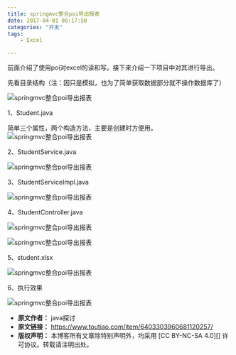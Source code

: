 ```yaml
---
title: springmvc整合poi导出报表
date: 2017-04-01 00:17:50
categories: "开发"
tags:
	- Excel

---
```


前面介绍了使用poi对excel的读和写。接下来介绍一下项目中对其进行导出。

先看目录结构（注：因只是模拟，也为了简单获取数据部分就不操作数据库了）

![springmvc整合poi导出报表][springmvc_poi]

1、Student.java

简单三个属性，两个构造方法，主要是创建时方便用。![springmvc整合poi导出报表][springmvc_poi 1]

2、StudentService.java

![springmvc整合poi导出报表][springmvc_poi 2]

3、StudentServiceImpl.java

![springmvc整合poi导出报表][springmvc_poi 3]

4、StudentController.java

![springmvc整合poi导出报表][springmvc_poi 4]

![springmvc整合poi导出报表][springmvc_poi 5]

5、student.xlsx

![springmvc整合poi导出报表][springmvc_poi 6]

6、执行效果

![springmvc整合poi导出报表][springmvc_poi 7]


[springmvc_poi]: /pro/os/crawler/UQBM-Y2AI-BM3U.jpg
[springmvc_poi 1]: /pro/os/crawler/ZYAV-VZJ2-QMEB.jpg
[springmvc_poi 2]: /pro/os/crawler/QZ3M-6FZ6-7FQY.jpg
[springmvc_poi 3]: /pro/os/crawler/RIIY-NMJQ-UY22.jpg
[springmvc_poi 4]: /pro/os/crawler/ARAA-IVYY-EYMA.jpg
[springmvc_poi 5]: /pro/os/crawler/MIZA-RYIJ-M2EI.jpg
[springmvc_poi 6]: /pro/os/crawler/EMEE-BN2E-AQZZ.jpg
[springmvc_poi 7]: /pro/os/crawler/FEYI-EQFU-UN3A.jpg
 *  **原文作者：** java探讨
 *  **原文链接：** https://www.toutiao.com/item/6403303960681120257/
 *  **版权声明：** 本博客所有文章除特别声明外，均采用 [CC BY-NC-SA 4.0][] 许可协议。转载请注明出处。